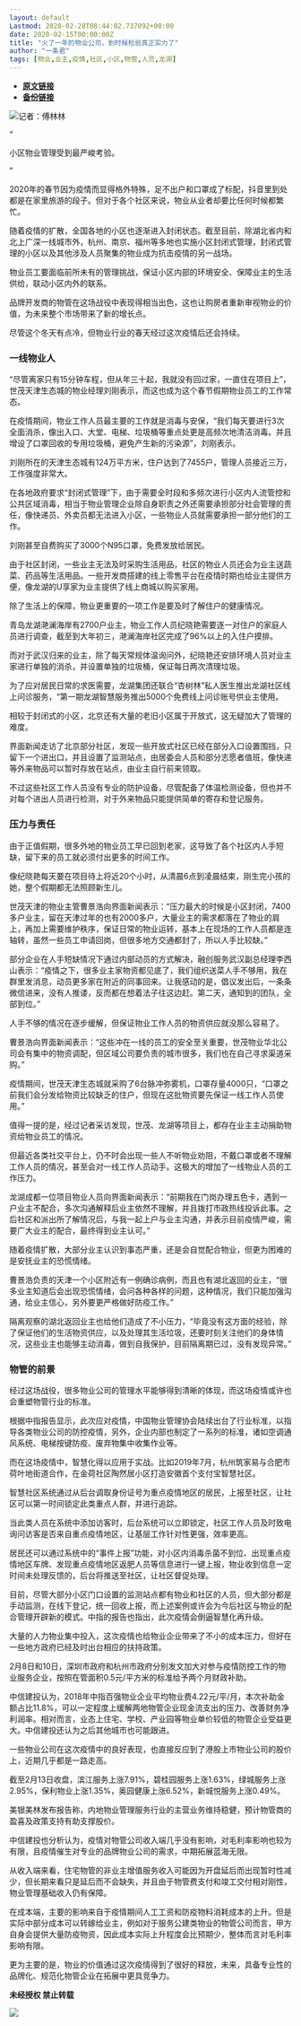 ```yaml
---
layout: default
Lastmod: 2020-02-28T08:44:02.737092+00:00
date: 2020-02-15T00:00:00Z
title: "火了一年的物业公司，到时候检验真正实力了"
author: "一条君"
tags: [物业,业主,疫情,社区,小区,物管,人员,龙湖]
---
```


* [**原文链接**](http://mp.weixin.qq.com/s?__biz=MjM5NTE0ODc2Nw==&mid=2650463432&idx=2&sn=ba8e42b9f85f639471ee97bf6d1371a1&chksm=bef29a788985136eac78230744540106d3809bb6c4167b7a347b24001c362f7ee90304e53cbe#rd)
* [**备份链接**](http://archive.today/2lueF)


![](/images/post/8a18597430cb7508267522a1c6b3cb07.jpg)记者：傅林林 

“

  

小区物业管理受到最严峻考验。

  

”

2020年的春节因为疫情而显得格外特殊，足不出户和口罩成了标配，抖音里到处都是在家里旅游的段子。但对于各个社区来说，物业从业者却要比任何时候都繁忙。  

随着疫情的扩散，全国各地的小区也逐渐进入封闭状态。截至目前，除湖北省内和北上广深一线城市外，杭州、南京、福州等多地也实施小区封闭式管理，封闭式管理的小区以及其他涉及人员聚集的物业成为抗击疫情的另一战场。

物业员工要面临前所未有的管理挑战，保证小区内部的环境安全、保障业主的生活供给，联动小区内外的联系。

品牌开发商的物管在这场战役中表现得相当出色，这也让购房者重新审视物业的价值，为未来整个市场带来了新的增长点。

尽管这个冬天有点冷，但物业行业的春天经过这次疫情后还会持续。

  

  

### **一线物业人**  

“尽管离家只有15分钟车程，但从年三十起，我就没有回过家，一直住在项目上”，世茂天津生态城的物业经理刘刚表示，而这也成为这个春节假期物业员工的工作常态。

在疫情期间，物业工作人员最主要的工作就是消毒与安保，“我们每天要进行3次全面消杀，像出入口、大堂、电梯、垃圾桶等重点处更是高频次地清洁消毒。并且增设了口罩回收的专用垃圾桶，避免产生新的污染源”，刘刚表示。

刘刚所在的天津生态城有124万平方米，住户达到了7455户，管理人员接近三万，工作强度非常大。

在各地政府要求“封闭式管理”下，由于需要全时段和多频次进行小区内人流管控和公共区域消毒，相当于物业管理企业除自身职责之外还需要承担部分社会管理的责任，像快递员、外卖员都无法进入小区，一些物业人员就需要承担一部分他们的工作。

刘刚甚至自费购买了3000个N95口罩，免费发放给居民。

由于社区封闭，一些业主无法及时采购生活用品，社区的物业人员还会为业主送蔬菜、药品等生活用品。一些开发商搭建的线上零售平台在疫情时期也给业主提供方便，像龙湖的U享家为业主提供了线上商城以购买家用。

除了生活上的保障，物业更重要的一项工作是要及时了解住户的健康情况。

青岛龙湖滟澜海岸有2700户业主，物业工作人员纪晓艳需要逐一对住户的家庭人员进行调查，截至到大年初三，滟澜海岸社区完成了96%以上的入住户摸排。

而对于武汉归来的业主，除了每天常规体温询问外，纪晓艳还安排环境人员对业主家进行单独的消杀，并设置单独的垃圾桶，保证每日两次清理垃圾。

为了应对居民日常的求医需要，龙湖集团还联合“杏树林”私人医生推出龙湖社区线上问诊服务，“第一期龙湖智慧服务推出5000个免费线上问诊账号供业主使用。

相较于封闭式的小区，北京还有大量的老旧小区属于开放式，这无疑加大了管理的难度。

界面新闻走访了北京部分社区，发现一些开放式社区已经在部分入口设置围挡，只留下一个进出口，并且设置了监测站点，由居委会人员和部分志愿者值班，像快递等外来物品可以暂时存放在站点，由业主自行前来领取。

不过这些社区工作人员没有专业的防护设备，尽管配备了体温检测设备，但也并不对每个进出人员进行检测，对于外来物品只能提供简单的寄存和登记服务。

  

  

### **压力与责任**  

由于正值假期，很多外地的物业员工早已回到老家，这导致了各个社区内人手短缺，留下来的员工就必须付出更多的时间工作。

像纪晓艳每天要在项目待上将近20个小时，从清晨6点到凌晨结束，刚生完小孩的她，整个假期都无法照顾新生儿。

世茂天津的物业主管曹景浩向界面新闻表示：“压力最大的时候是小区封闭，7400多户业主，留在天津过年的也有2000多户，大量业主的需求都落在了物业的肩上，再加上需要维护秩序，保证日常的物业运转，基本上在现场的工作人员都是连轴转，虽然一些员工申请回岗，但很多地方交通都封了，所以人手比较缺。”

部分企业在人手短缺情况下通过内部动员的方式解决，融创服务武汉副总经理李西山表示：“疫情之下，很多业主家物资都见底了，我们组织送菜人手不够用，我在群里发消息，动员更多家在附近的同事回来。让我感动的是，倡议发出后，一条条微信进来，没有人推诿，反而都在想着法子往这边赶。第二天，通知到的团队，全部到位。”

人手不够的情况在逐步缓解，但保证物业工作人员的物资供应就没那么容易了。

曹景浩向界面新闻表示：“这些冲在一线的员工的安全至关重要，世茂物业华北公司会有集中的物资调配，但区域公司要负责的城市很多，我们也在自己寻求渠道采购。”

疫情期间，世茂天津生态城就采购了6台脉冲弥雾机，口罩存量4000只，“口罩之前我们会分发给物资比较缺乏的住户，但现在这批物资要先保证一线工作人员使用。”

值得一提的是，经过记者采访发现，世茂、龙湖等项目上，都存在业主主动捐助物资给物业员工的情况。

但最近各类社交平台上，仍不时会出现一些人不听物业劝阻，不戴口罩或者不理解工作人员的情况，甚至会对一线工作人员动手。这极大的增加了一线物业人员的工作压力。

龙湖成都一位项目物业人员向界面新闻表示：“前期我在门岗办理五色卡，遇到一户业主不配合，多次沟通解释后业主依然不理解，并且拨打市政热线投诉此事。之后社区和派出所了解情况后，与我一起上户与业主沟通，并表示目前疫情严峻，需要广大业主的配合，最终得到业主认可。”

随着疫情扩散，大部分业主认识到事态严重，还是会自觉配合物业，但更为困难的是安抚业主的恐慌情绪。

曹景浩负责的天津一个小区附近有一例确诊病例，而且也有湖北返回的业主，“很多业主知道后会出现恐慌情绪，会问各种各样的问题，这种情况，我们只能加强沟通，给业主信心，另外要更严格做好防疫工作。”

隔离观察的湖北返回业主也给他们造成了不小压力，“毕竟没有这方面的经验，除了保证他们的生活物资供应，以及处理其生活垃圾，还要时刻关注他们的身体情况，这些业主也能够主动消毒，做到自我保护，目前隔离期已过，没有发现异常。”

  

  

### **物管的前景**  

经过这场战役，很多物业公司的管理水平能够得到清晰的体现，而这场疫情或许也会重塑物管行业的标准。

根据中指报告显示，此次应对疫情，中国物业管理协会陆续出台了行业标准，以指导各类物业公司的防控疫情，另外，企业内部也制定了一系列的标准，诸如空调通风系统、电梯按键防疫、废弃物集中收集作业等。

而在这场疫情中，智慧化得以应用于实战。比如2019年7月，杭州筑家易与合肥市荷叶地街道合作，在金荷社区陶然居小区打造安徽首个支付宝智慧社区。

智慧社区系统通过从后台调取身份证号为重点疫情地区的居民，上报至社区，让社区可以第一时间锁定此类重点人群，并进行追踪。

当此类人员在系统中添加访客时，后台系统可以立即锁定，社区工作人员及时致电询问访客是否来自重点疫情地区，让基层工作针对性更强，效率更高。

居民还可以通过系统中的“事件上报”功能，对小区内消毒杀菌不到位、出现重点疫情地区车牌、发现重点疫情地区返肥人员等信息进行一键上报，物业收到信息一定时间未处理反馈的，后台将推送至社区，让社区督促处理。

目前，尽管大部分小区门口设置的监测站点都有物业和社区的人员，但大部分都是手动监测，在线下登记，统一回收上报，而上述案例或许会为今后社区与物业的配合管理开辟新的模式。中指的报告也指出，此次疫情会倒逼智慧化再升级。

大量的人力物业集中投入，这次疫情也给物业企业带来了不小的成本压力，但好在一些地方政府已经及时出台相应的扶持政策。

2月8日和10日，深圳市政府和杭州市政府分别发文加大对参与疫情防控工作的物业服务企业，按照在管面积0.5元/平方米的标准给予两个月财政补助。

中信建投认为，2018年中指百强物业企业平均物业费4.22元/平/月，本次补助金额占比11.8%，可以一定程度上缓解两地物管企业现金流支出的压力、改善财务净利润率。相对而言，业态上住宅、学校、产业园等物业单价较低的物管企业受益更大。中信建投还认为之后其他城市也可能跟进。

一些物业公司在这次疫情中的良好表现，也直接反应到了港股上市物业公司的股价上，近期几乎都是一路走高。

截至2月13日收盘，滨江服务上涨7.91%，碧桂园服务上涨1.63%，绿城服务上涨2.95%，保利物业上涨1.35%，奥园健康上涨6.52%，新城悦服务上涨0.49%。

美银美林发布报告称，内地物业管理服务行业的主营业务维持稳健，预计物管商的盈喜及政策支持有助支撑股价。

中信建投也分析认为，疫情对物管公司收入端几乎没有影响，对毛利率影响也较为有限，且疫情催生对专业的品牌物业公司的需求，中期拓展蓝海无限。

从收入端来看，住宅物管的非业主增值服务收入可能因为开盘延后而出现暂时性减少，但长期来看只是延后而不会缺失，并且由于物管费支付和竣工交付相对刚性，物业管理基础收入仍有保障。

在成本端，主要的影响来自于疫情期间人工工资和防疫物料消耗成本的上升。但是实际中部分成本可以转嫁给业主，例如对于服务公建类物业的物管公司而言，甲方自身会提供大量防疫物资，因此成本实际上升程度会比预期少，整体而言对毛利率影响有限。

更为主要的是，物业的价值通过这次疫情得到了很好的释放，未来，具备专业性的品牌化、规范化物管企业在拓展中更具竞争力。

  

**未经授权 禁止转载**

  

  

![](/images/post/3ef9527fd7edfb43b0c70486c7a956af.jpg)

